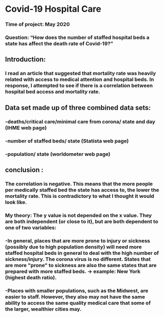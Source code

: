 
# Covid-19 Hospital Care #
### Time of project: May 2020
### Question: “How does the number of staffed hospital beds a state has affect the death rate of Covid-19?”
## Introduction:
### I read an article that suggested that mortality rate was heavily related with access to medical attention and hospital beds. In response, I attempted to see if there is a correlation between hospital bed access and mortality rate.

## Data set made up of three combined data sets:
###   -deaths/critical care/minimal care from corona/ state and day (IHME web page)
###   -number of staffed beds/ state (Statista web page)
###   -population/ state (worldometer web page)

## conclusion :
### The correlation is negative. This means that the more people per medically staffed bed the state has access to, the lower the mortality rate. This is contradictory to what I thought it would look like.
### My theory: The y value is not depended on the x value. They are both independent (or close to it), but are both dependent to one of two variables: 
### -In general, places that are more prone to injury or sickness (possibly due to high population density) will need more staffed hospital beds in general to deal with the high number of sickness/injury. The corona virus is no different. States that are more "prone" to sickness are also the same states that are prepared with more staffed beds. → example: New York (highest death ratio).
### -Places with smaller populations, such as the Midwest, are easier to staff. However, they also may not have the same ability to access the same quality medical care that some of the larger, wealthier cities may. 





